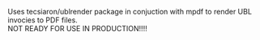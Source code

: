 Uses tecsiaron/ublrender package in conjuction with mpdf to render UBL invocies to PDF files.  
NOT READY FOR USE IN PRODUCTION!!!!